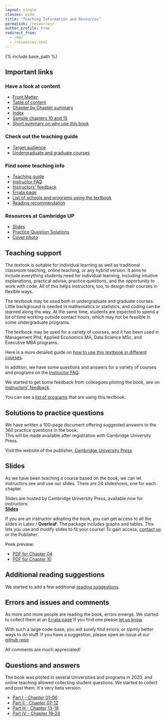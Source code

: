 ```yaml
---
layout: single
classes: wide
title: "Teaching Information and Resources"
permalink: /resources/
author_profile: true
redirect_from:
  - /md/
  - /resources.html
---
```


{% include base_path %}


## Important links

### Have a look at content

* [Front Matter](https://assets.cambridge.org/97811084/83018/frontmatter/9781108483018_frontmatter.pdf),   
* [Table of content](https://assets.cambridge.org/97811084/83018/toc/9781108483018_toc.pdf)    
* [Chapter by Chapter summary](/chapters/)
* [Index](https://assets.cambridge.org/97811084/83018/index/9781108483018_index.pdf)   
* [Sample chapters 10 and 15](https://www.book2look.com/vbook.aspx?id=9781108483018)   
* [Short summary on why use this book](/files/bekes-kezdi-data-analysis-summary.pdf)   

### Check out the teaching guide

* [Target audience](teaching-guide/#target-audience)  
* [Undergraduate and graduate courses](teaching-guide/#undergraduate-and-graduate-programs)


### Find some teaching info

* [Teaching guide](/teaching-guide/)
* [Instructor FAQ](/instructor-faq/).
* [Instructors' feedback](/instructor-feedback)
* [Errata page](/errata)
* [List of schools and programs using the textbook](/courses-using/) 
* [Reading recommendation](/readings)

### Resources at Cambridge UP
* [Slides](https://www.cambridge.org/bekeskezdi)
* [Practice Question Solutions](https://www.cambridge.org/bekeskezdi)
* [Cover photo](images/cover-full_hd.png)


## Teaching support
The textook is suitable for individual learning as well as traditional classroom teaching, online teaching, or any hybrid version. It aims to include everything students need for individual learning, including intuitive explanations, practical advise, practice questions, and the opportunity to work with code. All of this helps instructors, too, to design their courses in flexible ways. 

The textbook may be used both in undergraduate and graduate courses. Little background is needed in mathematics or statistics, and coding can be learned along the way. At the same time, students are expected to spend a lot of time working outside contact hours, which may not be feasible in some undergraduate programs.

The textbook may be used for a variety of courses, and it has been used in Management Phd, Applied Economics MA, Data Science MSc, and Executive MBA programs. 

Here is a more detailed guide on [how to use this textbook in different courses](/teaching-guide/).

In addition, we have some questions and answers for a variety of courses and programs on the [Instructor FAQ](/instructor-faq/).

We started to get some feedback from colleagues piloting the book, see on [Instructors' feedback](/instructor-feedback).

You can see a [list of programs](/courses-using/) that are using this textbook.


## Solutions to practice questions

We have written a 100-page document offering suggested answers to the 360 practice questions in the book.   
This will be made available after registration with Cambridge University Press.   

Visit the website of the publisher, [Cambridge University Press](https://www.cambridge.org/bekeskezdi)

## Slides

As we have been teaching a course based on the book, we can let instructors see and use our slides. There are 24 slideshows, one for each chapter.

Slides are hosted by Cambridge University Press, available now for instructors:    
[**Slides**](https://www.cambridge.org/bekeskezdi)

If you are an instructor adopting the book, you can get access to all the slides in Latex / **Overleaf**. The package includes graphs and tables. This lets you use and modify slides to fit your course! To gain access, [contact us](/contact-us/) or the Publisher.  

Peek preview:    
* [PDF for Chapter 04](/files/Ch04-Bekes_Kezdi_Data_Analysis_slides_v2.pdf) 
* [PDF for Chapter 10](/files/Ch10-Bekes_Kezdi_Data_Analysis_slides_v2.pdf) 


## Additional reading suggestions
We started to add a few additional [reading suggestions](/additional-reading). 



## Errors and issues and comments
As more and more people are reading the book, errors emerge. We started to collect them at an [Errata page](/errata)
If you find one please [let us know](/contact-us)

With such a large code-base, you will surely find errors, or sipmly better ways to do stuff. If you have a suggestion, please open an issue at our [github repo](https://github.com/gabors-data-analysis/da_case_studies/issues)

All comments are much appreciated!


## Questions and answers
The book was piloted in several Universities and programs in 2020, and online teaching allowed collecting student questions. We started to collect and post them. It's very beta version. 

* [Part I - Chapter 01-06](/part1-qanda) 
* [Part II - Chapter 07-12](/part2-qanda) 
* [Part III - Chapter 13-18](/part3-qanda) 
* [Part IV - Chapter 19-24](/part4-qanda) 


